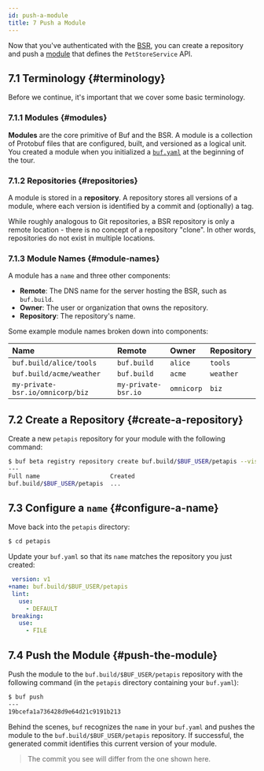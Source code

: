 ```yaml
---
id: push-a-module
title: 7 Push a Module
---
```


Now that you've authenticated with the [BSR](../bsr/overview.md), you can create a
repository and push a [module](../bsr/overview.md#module) that defines the
`PetStoreService` API.

## 7.1 Terminology {#terminology}

Before we continue, it's important that we cover some basic terminology.

### 7.1.1 Modules {#modules}

**Modules** are the core primitive of Buf and the BSR. A module is a collection of Protobuf
files that are configured, built, and versioned as a logical unit. You created a module when
you initialized a [`buf.yaml`](../configuration/v1/buf-yaml.md) at the beginning of the tour.

### 7.1.2 Repositories {#repositories}

A module is stored in a **repository**. A repository stores all versions of a module, where each
version is identified by a commit and (optionally) a tag.

While roughly analogous to Git repositories, a BSR repository is only a remote location - there is
no concept of a repository "clone". In other words, repositories do not exist in multiple locations.

### 7.1.3 Module Names {#module-names}

A module has a `name` and three other components:

  - **Remote**: The DNS name for the server hosting the BSR, such as `buf.build`.
  - **Owner**: The user or organization that owns the repository.
  - **Repository**: The repository's name.

Some example module names broken down into components:

Name | Remote | Owner | Repository
:----|:-------|:------|:----------
`buf.build/alice/tools` | `buf.build` | `alice` | `tools`
`buf.build/acme/weather` | `buf.build` | `acme` | `weather`
`my-private-bsr.io/omnicorp/biz` | `my-private-bsr.io` | `omnicorp` | `biz`

## 7.2 Create a Repository {#create-a-repository}

Create a new `petapis` repository for your module with the following command:

```sh
$ buf beta registry repository create buf.build/$BUF_USER/petapis --visibility public
---
Full name                    Created
buf.build/$BUF_USER/petapis  ...
```

## 7.3 Configure a `name` {#configure-a-name}

Move back into the `petapis` directory:

```sh
$ cd petapis
```

Update your `buf.yaml` so that its `name` matches the repository you just created:

```yaml title="buf.yaml" {2}
 version: v1
+name: buf.build/$BUF_USER/petapis
 lint:
   use:
     - DEFAULT
 breaking:
   use:
     - FILE
```

## 7.4 Push the Module {#push-the-module}

Push the module to the `buf.build/$BUF_USER/petapis` repository with the following command (in the
`petapis` directory containing your `buf.yaml`):

```sh
$ buf push
---
19bcefa1a736428d9e64d21c9191b213
```

Behind the scenes, `buf` recognizes the `name` in your `buf.yaml` and pushes the module to the `buf.build/$BUF_USER/petapis`
repository. If successful, the generated commit identifies this current version of your module.

> The commit you see will differ from the one shown here.
